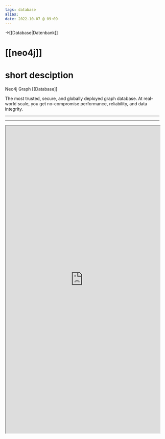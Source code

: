 ```yaml
---
tags: database
alias:
date: 2022-10-07 @ 09:09
---
```

->[[Database|Datenbank]]
# [[neo4j]]

# short desciption

Neo4j Graph [[Database]]

The most trusted, secure, and globally deployed graph database. At real-world scale, you get no-compromise performance, reliability, and data integrity.
___


___

<iframe style="width: 100%; height: 1000px; overflow: hidden;" src="https://neo4j.com/" width="100" height="100" scrolling="no">Iframes not supported</iframe>


